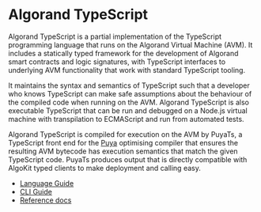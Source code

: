 # Algorand TypeScript

Algorand TypeScript is a partial implementation of the TypeScript programming language that runs on the Algorand Virtual Machine (AVM). It includes a statically typed framework for the development of Algorand smart contracts and logic signatures, with TypeScript interfaces to underlying AVM functionality that work with standard TypeScript tooling.

It maintains the syntax and semantics of TypeScript such that a developer who knows TypeScript can make safe assumptions
about the behaviour of the compiled code when running on the AVM. Algorand TypeScript is also executable TypeScript that can be run
and debugged on a Node.js virtual machine with transpilation to ECMAScript and run from automated tests.

Algorand TypeScript is compiled for execution on the AVM by PuyaTs, a TypeScript front end for the [Puya](https://github.com/algorandfoundation/puya) optimising compiler that ensures the resulting AVM bytecode has execution semantics that match the given TypeScript code. PuyaTs produces output that is directly compatible with AlgoKit typed clients to make deployment and calling easy.

- [Language Guide](./language-guide.md)
- [CLI Guide](./cli.md)
- [Reference docs](./reference.md)
